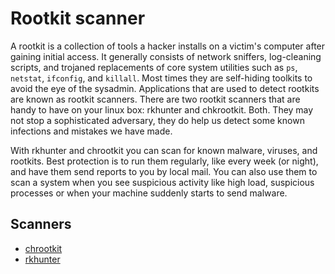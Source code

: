 # Rootkit scanner

A rootkit is a collection of tools a hacker installs on a victim's computer after gaining initial access. It generally consists of network sniffers, log-cleaning scripts, and trojaned replacements of core system utilities such as `ps`, `netstat`, `ifconfig`, and `killall`. Most times they are self-hiding toolkits to avoid the eye of the sysadmin. Applications that are used to detect rootkits are known as rootkit scanners. There are two rootkit scanners that are handy to have on your linux box: rkhunter and chkrootkit. Both. They may not stop a sophisticated adversary, they do help us detect some known infections and mistakes we have made. 

With rkhunter and chrootkit you can scan for known malware, viruses, and rootkits. Best protection is to run them regularly, like every week (or night), and have them send reports to you by local mail. You can also use them to scan a system when you see suspicious activity like high load, suspicious processes or when your machine suddenly starts to send malware. 

## Scanners 

* [chrootkit](chrootkit.md)
* [rkhunter](rkhunter.md) 
